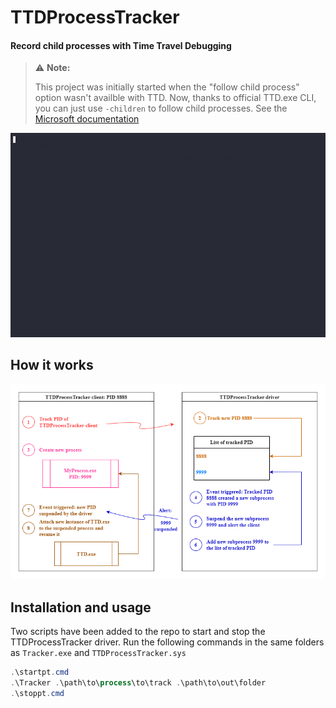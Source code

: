 # TTDProcessTracker
#### Record child processes with Time Travel Debugging

> ⚠️ **Note:**
>
> This project was initially started when the "follow child process" option wasn't availble with TTD.
> Now, thanks to official TTD.exe CLI, you can just use `-children` to follow child processes.
> See the [Microsoft documentation](https://learn.microsoft.com/en-us/windows-hardware/drivers/debugger/time-travel-debugging-ttd-exe-command-line-util#additional-command-line-options)

![demo](assets/demo.gif)

## How it works

![scheme](assets/scheme.png)

## Installation and usage
Two scripts have been added to the repo to start and stop the TTDProcessTracker driver.
Run the following commands in the same folders as `Tracker.exe` and `TTDProcessTracker.sys` 

```powershell
.\startpt.cmd
.\Tracker .\path\to\process\to\track .\path\to\out\folder
.\stoppt.cmd
```